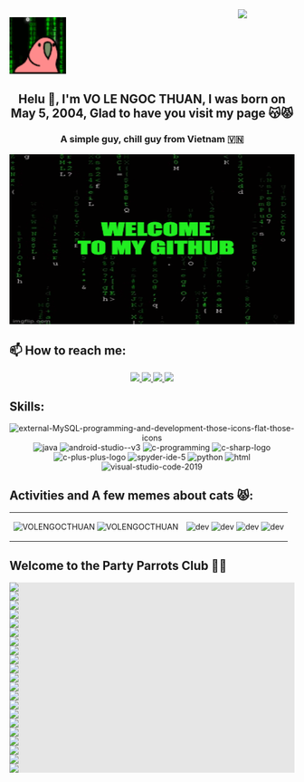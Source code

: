 <!-- <img align="left" width="400" src="https://github.githubassets.com/images/modules/profile/profile-first-repo.svg" /> -->
<img align="right" width="100px" src="https://github.com/VOLENGOCTHUAN.png" />
<p align="left"><img src="images/matrixparrot.gif" width="100px"/> </p>
<!-- <img align="right" width="64" src="https://img.icons8.com/color/48/vietnam-circular.png" /> -->
<h2 align="center">Helu 👋, I'm VO LE NGOC THUAN, I was born on May 5, 2004, Glad to have you visit my page 😽😾</h2>
<p align="center">
  <h3 align="center">A simple guy, chill guy from Vietnam 🇻🇳 </h3>
</p>
<p align="center"><img src="images/welcome to my github.gif" width="1500px" height= "300px"/> </p>

## 📫 How to reach me:

<p align="center">
  <a href="https://www.facebook.com/share/19772k6sgY/?mibextid=LQQJ4d" alt="Facebook">
    <img src="https://img.icons8.com/fluent/48/000000/facebook-new.png" target="_blank" />
  </a> 
  <a href="https://github.com/VOLENGOCTHUAN" alt="Github">
    <img src="https://img.icons8.com/fluent/48/000000/github.png"/>
  </a> 
  <a href="https://www.youtube.com/@thuanvo3106" alt="Youtube channel" target="_blank" >
    <img src="https://img.icons8.com/fluent/48/000000/youtube-play.png"/>
  </a>
  <a href="https://mail.google.com/mail/u/1/#inbox" alt="Email">
    <img src="https://img.icons8.com/fluent/48/000000/mailing.png"/>
  </a>
</p>

## Skills:
<p align="center">
  <img width="24" height="24" src="https://img.icons8.com/external-those-icons-flat-those-icons/24/external-MySQL-programming-and-development-those-icons-flat-those-icons.png" alt="external-MySQL-programming-and-development-those-icons-flat-those-icons"/>
  <img width="94" height="94" src="https://img.icons8.com/3d-fluency/94/java.png" alt="java"/>
  <img width="50" height="50" src="https://img.icons8.com/doodle/50/android-studio--v3.png" alt="android-studio--v3"/>
  <img width="48" height="48" src="https://img.icons8.com/color/48/c-programming.png" alt="c-programming"/>
  <img width="48" height="48" src="https://img.icons8.com/color/48/c-sharp-logo.png" alt="c-sharp-logo"/>
  <img width="48" height="48" src="https://img.icons8.com/color/48/c-plus-plus-logo.png" alt="c-plus-plus-logo"/>
  <img width="48" height="48" src="https://img.icons8.com/fluency/48/spyder-ide-5.png" alt="spyder-ide-5"/>
  <img width="94" height="94" src="https://img.icons8.com/3d-fluency/94/python.png" alt="python"/>
  <img width="48" height="48" src="https://img.icons8.com/lollipop/48/html.png" alt="html"/>
  <img width="48" height="48" src="https://img.icons8.com/color/48/visual-studio-code-2019.png" alt="visual-studio-code-2019"/>
</p>

## Activities and A few memes about cats 😾:             
<table style="width:100%;">
  <tr>
    <td>
      <img src="https://github-readme-stats.vercel.app/api/top-langs/?username=VOLENGOCTHUAN&bg_color=FFFFFF00&text_color=179fa3&layout=compact&hide=CSS&langs_count=10&custom_title=Top%20ngôn%20ngữ%20được%20dùng" alt="VOLENGOCTHUAN" width="100%"/>
      <img src="https://github-readme-stats.vercel.app/api?username=VOLENGOCTHUAN&bg_color=FFFFFF00&text_color=179fa3&show_icons=true&count_private=true&include_all_commits=true&custom_title=Hoạt%20động%20trên%20Github" alt="VOLENGOCTHUAN" width="100%"/>
    </td>
    <td>
      <p align="center"> 
        <img src="https://th.bing.com/th/id/R.0e96d46a5b0747fd69bd661fcd945568?rik=xcrp0iOWufW20w&pid=ImgRaw&r=0" alt="dev" width="40%"/>
        <img src="https://media.tenor.com/ZPHHiCRxrlsAAAAj/happy-happy-happy-cat.gif" alt="dev" width="40%"/>
        <img src="https://th.bing.com/th/id/R.270ef77e819b2d673848751ee067304a?rik=owewyaLZ6L%2bKKQ&pid=ImgRaw&r=0" alt="dev" width="40%"/>
        <img src="https://media.tenor.com/ti2XyaFL06kAAAAi/cat-spin.gif" alt="dev" width="40%"/>
      </p>
    </td>
  </tr>
</table>

## Welcome to the Party Parrots Club 🦜🎉
<table style="width:100%;">
<p
  <img style="display: block;-webkit-user-select: none;margin: auto;background-color: hsl(0, 0%, 90%);" src="https://cultofthepartyparrot.com/parrots/matrixparrot.gif">
  <img style="display: block;-webkit-user-select: none;margin: auto;background-color: hsl(0, 0%, 90%);" src="https://cultofthepartyparrot.com/parrots/metalparrot.gif">
  <img style="display: block;-webkit-user-select: none;margin: auto;background-color: hsl(0, 0%, 90%);" src="https://cultofthepartyparrot.com/parrots/pear-parrots.gif">
  <img style="display: block;-webkit-user-select: none;margin: auto;background-color: hsl(0, 0%, 90%);" src="https://cultofthepartyparrot.com/parrots/revertitparrot.gif">
  <img style="display: block;-webkit-user-select: none;margin: auto;background-color: hsl(0, 0%, 90%);" src="https://cultofthepartyparrot.com/parrots/standupparrot.gif">
  <img style="display: block;-webkit-user-select: none;margin: auto;background-color: hsl(0, 0%, 90%);" src="https://cultofthepartyparrot.com/parrots/portalparrot.gif">
  <img style="display: block;-webkit-user-select: none;margin: auto;background-color: hsl(0, 0%, 90%);" src="https://cultofthepartyparrot.com/parrots/bobrossparrot.gif">
  <img style="display: block;-webkit-user-select: none;margin: auto;background-color: hsl(0, 0%, 90%);" src="https://cultofthepartyparrot.com/parrots/margaritaparrot.gif">
  <img style="display: block;-webkit-user-select: none;margin: auto;background-color: hsl(0, 0%, 90%);" src="https://cultofthepartyparrot.com/parrots/luckyparrot.gif">
  <img style="display: block;-webkit-user-select: none;margin: auto;background-color: hsl(0, 0%, 90%);" src="https://cultofthepartyparrot.com/parrots/fixparrot.gif">
  <img style="display: block;-webkit-user-select: none;margin: auto;background-color: hsl(0, 0%, 90%);" src="https://cultofthepartyparrot.com/parrots/fidgetparrot.gif">
  <img style="display: block;-webkit-user-select: none;margin: auto;background-color: hsl(0, 0%, 90%);" src="https://cultofthepartyparrot.com/parrots/dreidelparrot.gif">
  <img style="display: block;-webkit-user-select: none;margin: auto;background-color: hsl(0, 0%, 90%);" src="https://cultofthepartyparrot.com/parrots/dizzyparrot.gif">
 <img style="display: block;-webkit-user-select: none;margin: auto;background-color: hsl(0, 0%, 90%);" src="https://cultofthepartyparrot.com/parrots/skiparrot.gif">
 <img style="display: block;-webkit-user-select: none;margin: auto;background-color: hsl(0, 0%, 90%);" src="https://cultofthepartyparrot.com/parrots/rotatingparrot.gif">
  <img style="display: block;-webkit-user-select: none;margin: auto;background-color: hsl(0, 0%, 90%);" src="https://cultofthepartyparrot.com/parrots/asyncparrot.gif">
  <img style="display: block;-webkit-user-select: none;margin: auto;background-color: hsl(0, 0%, 90%);" src="https://cultofthepartyparrot.com/parrots/wave7parrot.gif">
  <img style="display: block;-webkit-user-select: none;margin: auto;background-color: hsl(0, 0%, 90%);" src="https://cultofthepartyparrot.com/parrots/slomoparrot.gif">
  <img style="display: block;-webkit-user-select: none;margin: auto;background-color: hsl(0, 0%, 90%);" src="https://cultofthepartyparrot.com/parrots/shufflepartyparrot.gif">
  <img style="display: block;-webkit-user-select: none;margin: auto;background-color: hsl(0, 0%, 90%);" src="https://cultofthepartyparrot.com/parrots/shufflefurtherparrot.gif">
  <img style="display: block;-webkit-user-select: none;margin: auto;background-color: hsl(0, 0%, 90%);" src="https://cultofthepartyparrot.com/parrots/pizzaparrot.gif">
  <img style="display: block;-webkit-user-select: none;margin: auto;background-color: hsl(0, 0%, 90%);" src="https://cultofthepartyparrot.com/parrots/explodyparrot.gif">
 </p>
</table>
